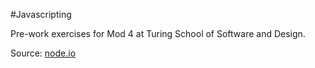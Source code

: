 #Javascripting

Pre-work exercises for Mod 4 at Turing School of Software and Design.

Source: [node.io](http://nodeschool.io/)
